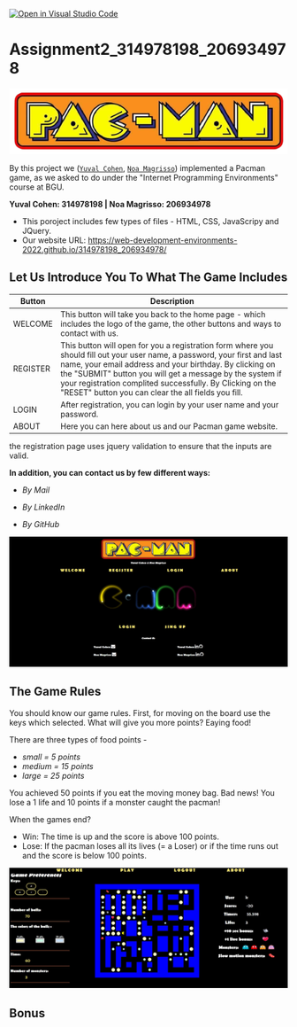 [![Open in Visual Studio Code](https://classroom.github.com/assets/open-in-vscode-c66648af7eb3fe8bc4f294546bfd86ef473780cde1dea487d3c4ff354943c9ae.svg)](https://classroom.github.com/online_ide?assignment_repo_id=7777679&assignment_repo_type=AssignmentRepo)
# Assignment2_314978198_206934978


![This is an image](https://github.com/Web-Development-Environments-2022/314978198_206934978/blob/main/media/images/PacMan.png)


By this project we ([`Yuval Cohen`](https://github.com/yuvalCohen/), [`Noa Magrisso`](https://github.com/NoaMagrisso)) implemented a Pacman game, as we asked to do under the "Internet Programming Environments" course at BGU.

**Yuval Cohen: 314978198 | Noa Magrisso: 206934978**

* This poroject includes few types of files - HTML, CSS, JavaScripy and JQuery.
* Our website URL: https://web-development-environments-2022.github.io/314978198_206934978/




## Let Us Introduce You To What The Game Includes

| Button | Description |
| --- | --- |
| WELCOME | This button will take you back to the home page - which includes the logo of the game, the other buttons and ways to contact with us. |
| REGISTER | This button will open for you a registration form where you should fill out your user name, a password, your first and last name, your email address and your birthday. By clicking on the "SUBMIT" button you will get a message by the system if your registration complited successfully. By Clicking on the "RESET" button you can clear the all fields you fill. |
| LOGIN | After registration, you can login by your user name and your password. |
| ABOUT | Here you can here about us and our Pacman game website. |

the registration page uses jquery validation to ensure that the inputs are valid.

**In addition, you can contact us by few different ways:**

* *By Mail*

* *By LinkedIn* 

* *By GitHub*


![This is an image](https://github.com/Web-Development-Environments-2022/314978198_206934978/blob/main/media/images/mainScreen.JPG)


## The Game Rules

You should know our game rules.
First, for moving on the board use the keys which selected.
What will give you more points? Eaying food!

There are three types of food points -
* *small = 5 points*
* *medium = 15 points*
* *large = 25 points*

You achieved 50 points if you eat the moving money bag.
Bad news! You lose a 1 life and 10 points if a monster caught the pacman!

When the games end?
* Win: The time is up and the score is above 100 points.
* Lose: If the pacman loses all its lives (= a Loser) or if the time runs out and the score is below 100 points.

![This is an image](https://github.com/Web-Development-Environments-2022/314978198_206934978/blob/main/media/images/gameMode.JPG)

 
 ## Bonus 
 
 




